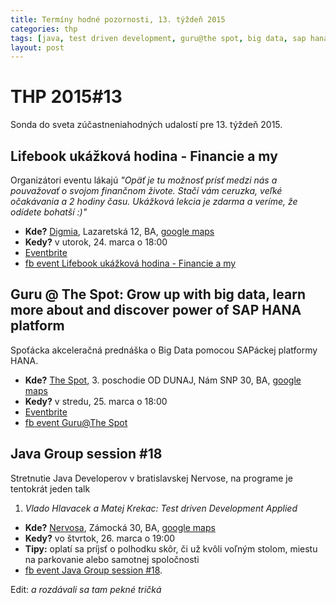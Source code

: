 ```yaml
---
title: Termíny hodné pozornosti, 13. týždeň 2015
categories: thp
tags: [java, test driven development, guru@the spot, big data, sap hana, lifebook, financie]
layout: post
---
```

THP 2015#13
===========
Sonda do sveta zúčastneniahodných udalostí pre 13. týždeň 2015.

Lifebook ukážková hodina - Financie a my
----------------------------------------
Organizátori eventu lákajú *"Opäť je tu možnosť prísť medzi nás a pouvažovať o svojom finančnom živote. Stačí vám ceruzka, veľké očakávania a 2 hodiny času. Ukážková lekcia je zdarma a veríme, že odídete bohatší :)"*

  * **Kde?** [Digmia](http://www.digmia.com), Lazaretská 12, BA, [google maps](https://goo.gl/maps/DFsWB) 
  * **Kedy?** v utorok, 24. marca o 18:00
  * [Eventbrite](https://www.eventbrite.com/e/financie-a-my-ukazkova-lekcia-programu-lifebook-tickets-16052467362)
  * [fb event Lifebook ukážková hodina - Financie a my](https://www.facebook.com/events/1564133733834664/)

Guru @ The Spot: Grow up with big data, learn more about and discover power of SAP HANA platform
------------------------------------------------------------------------------------------------
Spoťácka akceleračná prednáška o Big Data pomocou SAPáckej platformy HANA.

  * **Kde?** [The Spot](http://www.thespot.sk), 3. poschodie OD DUNAJ, Nám SNP 30, BA, [google maps](https://goo.gl/maps/UFx9i) 
  * **Kedy?** v stredu, 25. marca o 18:00
  * [Eventbrite](https://www.eventbrite.com/e/guru-the-spot-grow-up-with-big-data-learn-more-about-and-discover-power-of-sap-hana-platform-tickets-16200242361)
  * [fb event Guru@The Spot](https://www.facebook.com/events/1605123269719441/)

Java Group session #18
----------------------
Stretnutie Java Developerov v bratislavskej Nervose, na programe je tentokrát jeden talk
  1. *Vlado Hlavacek a Matej Krekac: Test driven Development Applied* 

  * **Kde?** [Nervosa](http://www.nervosa.sk), Zámocká 30, BA, [google maps](https://goo.gl/maps/wTx02) 
  * **Kedy?** vo štvrtok, 26. marca o 19:00
  * **Tipy:** oplatí sa príjsť o polhodku skôr, či už kvôli voľným stolom, miestu na parkovanie alebo samotnej spoločnosti 
  * [fb event Java Group session #18](https://www.facebook.com/events/1412790145693821/).

Edit: *a rozdávali sa tam pekné tričká*

